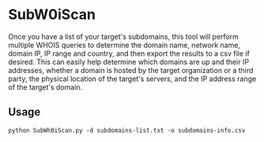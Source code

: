 # SubW0iScan
Once you have a list of your target's subdomains, this tool will perform multiple WHOIS queries to determine the domain name, network name, domain IP, IP range and country, and then export the results to a csv file if desired.
This can easily help determine which domains are up and their IP addresses, whether a domain is hosted by the target organization or a third party, the physical location of the target's servers, and the IP address range of the target's domain.
## Usage
```python SubWh0iScan.py -d subdomains-list.txt -o subdomains-info.csv```
